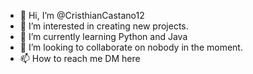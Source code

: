 - 👋 Hi, I’m @CristhianCastano12
- 👀 I’m interested in creating new projects.
- 🌱 I’m currently learning Python and Java
- 💞️ I’m looking to collaborate on nobody in the moment.
- 📫 How to reach me DM here

<!---
CristhianCastano12/CristhianCastano12 is a ✨ special ✨ repository because its `README.md` (this file) appears on your GitHub profile.
You can click the Preview link to take a look at your changes.
--->
